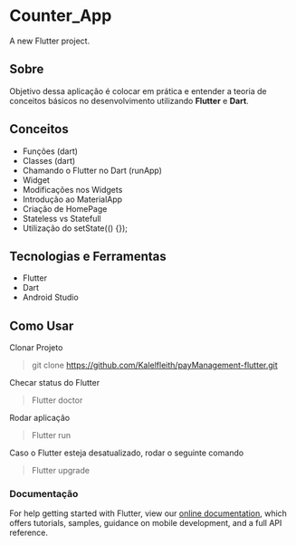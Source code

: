 # Counter_App

A new Flutter project.

## Sobre

Objetivo dessa aplicação é colocar em prática e entender a teoria de conceitos básicos no desenvolvimento utilizando <strong>Flutter</strong> e <strong>Dart</strong>.

## Conceitos

- Funções (dart)
- Classes (dart)
- Chamando o Flutter no Dart (runApp)
- Widget
- Modificações nos Widgets
- Introdução ao MaterialApp
- Criação de HomePage
- Stateless vs Statefull
- Utilização do setState(() {});

## Tecnologias e Ferramentas

- Flutter
- Dart
- Android Studio

## Como Usar

Clonar Projeto
> git clone https://github.com/Kalelfleith/payManagement-flutter.git

Checar status do Flutter
> Flutter doctor

Rodar aplicação
> Flutter run

Caso o Flutter esteja desatualizado, rodar o seguinte comando
> Flutter upgrade

### Documentação

For help getting started with Flutter, view our
[online documentation](https://flutter.dev/docs), which offers tutorials,
samples, guidance on mobile development, and a full API reference.

